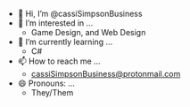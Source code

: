 - 👋 Hi, I’m @cassiSimpsonBusiness
- 👀 I’m interested in ...
  - Game Design, and Web Design
- 🌱 I’m currently learning ...
  - C#
- 📫 How to reach me ...
  - cassiSimpsonBusiness@protonmail.com
- 😄 Pronouns: ...
  - They/Them


<!---
cassiSimpsonBusiness/cassiSimpsonBusiness is a ✨ special ✨ repository because its `README.md` (this file) appears on your GitHub profile.
You can click the Preview link to take a look at your changes.
--->
